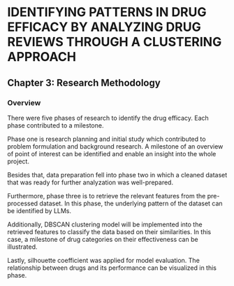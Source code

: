 # IDENTIFYING PATTERNS IN DRUG EFFICACY BY ANALYZING DRUG REVIEWS THROUGH A CLUSTERING APPROACH

## Chapter 3: Research Methodology

### Overview
There were five phases of research to identify the drug efficacy. Each phase contributed to a milestone. 

Phase one is research planning and initial study which contributed to problem formulation and background research. A milestone of an overview of point of interest can be identified and enable an insight into the whole project. 

Besides that, data preparation fell into phase two in which a cleaned dataset that was ready for further analyzation was well-prepared. 

Furthermore, phase three is to retrieve the relevant features from the pre-processed dataset. In this phase, the underlying pattern of the dataset can be identified by LLMs. 

Additionally, DBSCAN clustering model will be implemented into the retrieved features to classify the data based on their similarities. In this case, a milestone of drug categories on their effectiveness can be illustrated. 

Lastly, silhouette coefficient was applied for model evaluation. The relationship between drugs and its performance can be visualized in this phase.
